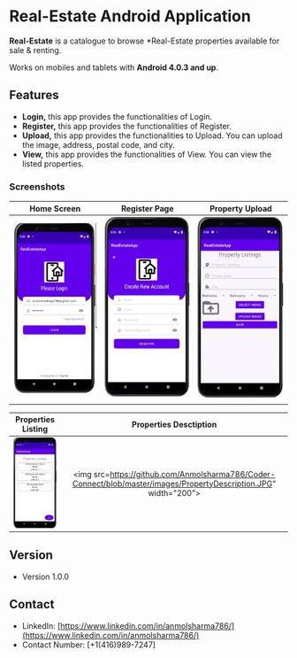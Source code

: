 # Real-Estate Android Application

**Real-Estate** is a catalogue to browse *Real-Estate properties available for sale & renting. 

Works on mobiles and tablets with **Android 4.0.3 and up**.

## Features

* **Login,** this app provides the functionalities of Login.
* **Register,** this app provides the functionalities of Register.
* **Upload,** this app provides the functionalities to Upload. You can upload the image, address, postal code, and city.
* **View,** this app provides the functionalities of View. You can view the listed properties.

### Screenshots

 Home Screen               |  Register Page            | Property Upload       
:-------------------------:|:-------------------------:|:-------------------------:
<img src="https://github.com/Anmolsharma786/Coder-Connect/blob/master/images/login.JPG" width="200">  | <img src="https://github.com/Anmolsharma786/Coder-Connect/blob/master/images/Register.JPG" width="200"> |  <img src="https://github.com/Anmolsharma786/Coder-Connect/blob/master/images/add.JPG" width="200">

Properties Listing        |  Properties Desctiption 
:-------------------------:|:-------------------------:
<img src="https://github.com/Anmolsharma786/Coder-Connect/blob/master/images/properties.JPG" width="200">  |  <img src=https://github.com/Anmolsharma786/Coder-Connect/blob/master/images/PropertyDescription.JPG" width="200">

## Version 
* Version 1.0.0

## Contact
* LinkedIn: [https://www.linkedin.com/in/anmolsharma786/](https://www.linkedin.com/in/anmolsharma786/)
* Contact Number: [+1(416)989-7247]
